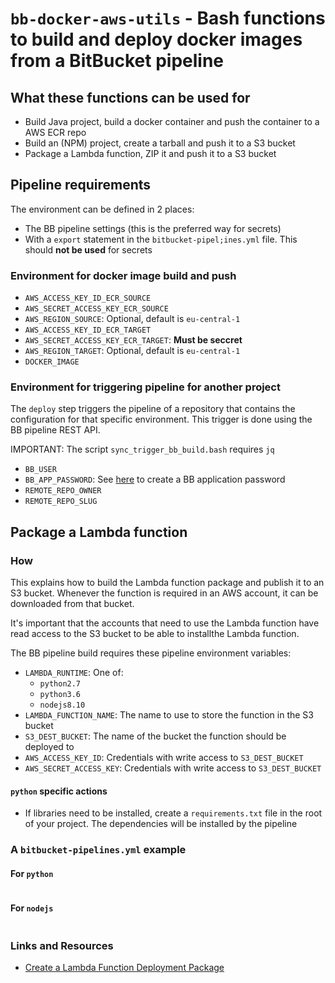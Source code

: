 # `bb-docker-aws-utils` - Bash functions to build and deploy docker images from a BitBucket pipeline

## What these functions can be used for

* Build Java project, build a docker container and push the container to a AWS ECR repo
* Build an (NPM) project, create a tarball and push it to a S3 bucket
* Package a Lambda function, ZIP it and push it to a S3 bucket

## Pipeline requirements

The environment can be defined in 2 places:

* The BB pipeline settings (this is the preferred way for secrets)
* With a `export` statement in the `bitbucket-pipel;ines.yml` file. This
  should **not be used** for secrets

### Environment for docker image build and push

* `AWS_ACCESS_KEY_ID_ECR_SOURCE`
* `AWS_SECRET_ACCESS_KEY_ECR_SOURCE`
* `AWS_REGION_SOURCE`: Optional, default is `eu-central-1`
* `AWS_ACCESS_KEY_ID_ECR_TARGET`
* `AWS_SECRET_ACCESS_KEY_ECR_TARGET`: **Must be seccret**
* `AWS_REGION_TARGET`: Optional, default is `eu-central-1`
* `DOCKER_IMAGE`

### Environment for triggering pipeline for another project

The `deploy` step triggers the pipeline of a repository that contains the configuration
for that specific environment. This trigger is done using the BB pipeline REST API.

IMPORTANT: The script `sync_trigger_bb_build.bash` requires `jq`

* `BB_USER`
* `BB_APP_PASSWORD`: See [here](https://confluence.atlassian.com/bitbucket/app-passwords-828781300.html) to create a BB application password
* `REMOTE_REPO_OWNER`
* `REMOTE_REPO_SLUG`

## Package a Lambda function

### How

This explains how to build the Lambda function package and publish it to an S3 bucket.
Whenever the function is required in an AWS account, it can be downloaded from that bucket.

It's important that the accounts that need to use the Lambda function have read
access to the S3 bucket to be able to installthe Lambda function.

The BB pipeline build requires these pipeline environment variables:

* `LAMBDA_RUNTIME`: One of:
  * `python2.7`
  * `python3.6`
  * `nodejs8.10`
* `LAMBDA_FUNCTION_NAME`: The name to use to store the function in the S3 bucket
* `S3_DEST_BUCKET`: The name of the bucket the function should be deployed to
* `AWS_ACCESS_KEY_ID`: Credentials with write access to `S3_DEST_BUCKET`
* `AWS_SECRET_ACCESS_KEY`: Credentials with write access to `S3_DEST_BUCKET`

#### `python` specific actions

* If libraries need to be installed, create a `requirements.txt` file in the root of your
  project. The dependencies will be installed by the pipeline

### A `bitbucket-pipelines.yml` example

#### For `python`

```

```


#### For `nodejs`

```

```


### Links and Resources

* [Create a Lambda Function Deployment Package](https://docs.aws.amazon.com/lambda/latest/dg/deployment-package-v2.html)
